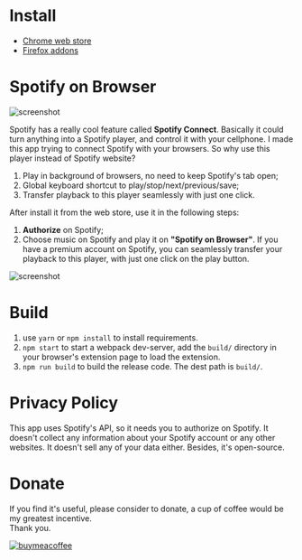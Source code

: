 # Install

- [Chrome web store](https://chrome.google.com/webstore/detail/kgniaoeehojejhienanbmikafmogfdfh)
- [Firefox addons](https://addons.mozilla.org/en-US/firefox/addon/spotify-on-browser/)

# Spotify on Browser

![screenshot](readme_images/s1.jpg)

Spotify has a really cool feature called **Spotify Connect**. Basically it could turn anything into a Spotify player, and control it with your cellphone. I made this app trying to connect Spotify with your browsers. So why use this player instead of Spotify website?

   1. Play in background of browsers, no need to keep Spotify's tab open;
   2. Global keyboard shortcut to play/stop/next/previous/save;
   3. Transfer playback to this player seamlessly with just one click.

After install it from the web store, use it in the following steps:

1. **Authorize** on Spotify;
2. Choose music on Spotify and play it on **"Spotify on Browser"**. If you have a premium account on Spotify, you can seamlessly transfer your playback to this player, with just one click on the play button.

![screenshot](readme_images/s2.png)


# Build

1. use `yarn` or `npm install` to install requirements.
2. `npm start` to start a webpack dev-server, add the `build/` directory in your browser's extension page to load the extension.
3. `npm run build` to build the release code. The dest path is `build/`.

# Privacy Policy

This app uses Spotify's API, so it needs you to authorize on Spotify. It doesn't collect any information about your Spotify account or any other websites. It doesn't sell any of your data either.
Besides, it's open-source.

# Donate 
If you find it's useful, please consider to donate, a cup of coffee would be my greatest incentive.  
Thank you.

[![buymeacoffee](https://cdn.buymeacoffee.com/buttons/v2/default-yellow.png)](https://www.buymeacoffee.com/riveryoung)